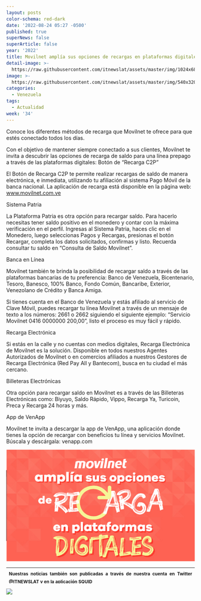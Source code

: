 ```yaml
---
layout: posts
color-schema: red-dark
date: '2022-08-24 05:27 -0500'
published: true
superNews: false
superArticle: false
year: '2022'
title: Movilnet amplía sus opciones de recargas en plataformas digitales
detail-image: >-
  https://raw.githubusercontent.com/itnewslat/assets/master/img/1024x680/recargas-movilnet-g.jpg
image: >-
  https://raw.githubusercontent.com/itnewslat/assets/master/img/540x320/recargas-movilnet-p.jpg
categories:
  - Venezuela
tags:
  - Actualidad
week: '34'
---
```

Conoce los diferentes métodos de recarga que Movilnet te ofrece para que estés conectado todos los días.
 
Con el objetivo de mantener siempre conectado a sus clientes, Movilnet te invita a descubrir las opciones de recarga de saldo para una línea prepago a través de las plataformas digitales:
Botón de “Recarga C2P”
 
El Botón de Recarga C2P te permite realizar recargas de saldo de manera electrónica, e inmediata, utilizando tu afiliación al sistema Pago Móvil de la banca nacional. La aplicación de recarga está disponible en la página web: www.movilnet.com.ve   
 
Sistema Patria
 
La Plataforma Patria es otra opción para recargar saldo. Para hacerlo necesitas tener saldo positivo en el monedero y contar con la máxima verificación en el perfil. Ingresas al Sistema Patria, haces clic en el Monedero, luego seleccionas Pagos y Recargas, presionas el botón Recargar, completa los datos solicitados, confirmas y listo. Recuerda consultar tu saldo en “Consulta de Saldo Movilnet”. 
 
Banca en Línea
 
Movilnet también te brinda la posibilidad de recargar saldo a través de las plataformas bancarias de tu preferencia: Banco de Venezuela, Bicentenario, Tesoro, Banesco, 100% Banco, Fondo Común, Bancaribe, Exterior, Venezolano de Crédito y Banca Amiga. 
 
Si tienes cuenta en el Banco de Venezuela y estás afiliado al servicio de Clave Móvil, puedes recargar tu línea Movilnet a través de un mensaje de texto a los números: 2661 o 2662 siguiendo el siguiente ejemplo: “Servicio Movilnet 0416 0000000 200,00”, listo el proceso es muy fácil y rápido. 
 
Recarga Electrónica
 
Si estás en la calle y no cuentas con medios digitales, Recarga Electrónica de Movilnet es la solución. Disponible en todos nuestros Agentes Autorizados de Movilnet o en comercios afiliados a nuestros Gestores de Recarga Electrónica (Red Pay All y Bantecom), busca en tu ciudad el más cercano.
 
Billeteras Electrónicas 
 
Otra opción para recargar saldo en Movilnet es a través de las Billeteras Electrónicas como: Biyuyo, Saldo Rápido, Vippo, Recarga Ya, Turicoin, Preca y Recarga 24 horas y más. 
 
App de VenApp
 
Movilnet te invita a descargar la app de VenApp, una aplicación donde tienes la opción de recargar con beneficios tu línea y servicios Movilnet. Búscala y descárgala: venapp.com

![](https://raw.githubusercontent.com/itnewslat/assets/master/img/540x320/recargas-movilnet-p.jpg)

<table style="height: 42px;" width="569">
<tbody>
<tr>
<td style="text-align: justify;"><sub><strong>Nuestras noticias también son publicadas a través de nuestra cuenta en Twitter <a href="https://twitter.com/itnewslat?lang=es">@ITNEWSLAT</a> y en la aplicación <a href="https://squidapp.co/en/">SQUID</a></strong></sub></td>
</tr>
</tbody>
</table>

<img src="https://tracker.metricool.com/c3po.jpg?hash=56f88a41e39ab42c063cc51676587a04"/>